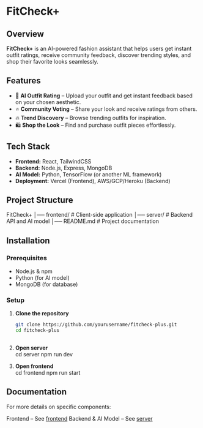 # FitCheck+

## Overview  
**FitCheck+** is an AI-powered fashion assistant that helps users get instant outfit ratings, receive community feedback, discover trending styles, and shop their favorite looks seamlessly.

## Features  
- 📸 **AI Outfit Rating** – Upload your outfit and get instant feedback based on your chosen aesthetic.  
- ⭐ **Community Voting** – Share your look and receive ratings from others.  
- 🔥 **Trend Discovery** – Browse trending outfits for inspiration.  
- 🛍️ **Shop the Look** – Find and purchase outfit pieces effortlessly.  

## Tech Stack  
- **Frontend:** React, TailwindCSS  
- **Backend:** Node.js, Express, MongoDB  
- **AI Model:** Python, TensorFlow (or another ML framework)  
- **Deployment:** Vercel (Frontend), AWS/GCP/Heroku (Backend)  

## Project Structure  
FitCheck+ 
│── frontend/ # Client-side application 
│── server/ # Backend API and AI model 
│── README.md # Project documentation 


## Installation  

### Prerequisites  
- Node.js & npm  
- Python (for AI model)  
- MongoDB (for database)  

### Setup  
1. **Clone the repository**  
   ```sh
   git clone https://github.com/yourusername/fitcheck-plus.git
   cd fitcheck-plus
  
2. **Open server**  
    cd server
    npm run dev

3. **Open frontend**  
    cd frontend
    npm run start

## Documentation
For more details on specific components:

Frontend – See [frontend](frontend/README.md)
Backend & AI Model – See [server](/server/README.md)

